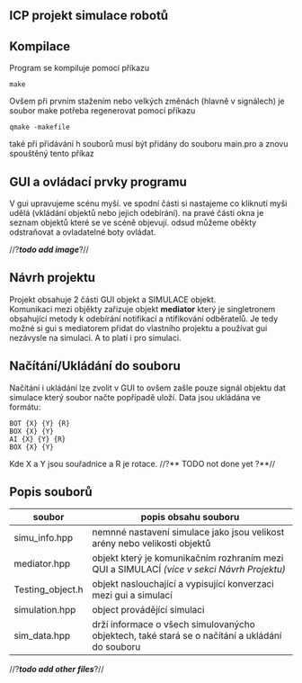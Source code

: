 ## ICP projekt **simulace robotů**

## Kompilace

Program se kompiluje pomocí příkazu

    make

Ovšem při prvním stažením nebo velkých změnách (hlavně v signálech) je soubor make potřeba regenerovat pomocí příkazu

    qmake -makefile

také při přidávání h souborů musí být přidány do souboru main.pro a znovu spouštěný tento příkaz


## GUI a ovládací prvky programu

V gui upravujeme scénu myší. ve spodní části si nastajeme co kliknutí myši udělá (vkládání objektů nebo jejich odebírání).
na pravé části okna je seznam objektů které se ve scéně objevují. odsud můžeme oběkty odstraňovat a ovladatelné boty ovládat.

//?***todo add image***?//


## Návrh projektu

Projekt obsahuje 2 části GUI objekt a SIMULACE objekt. \
Komunikaci mezi objěkty zařizuje objekt **mediator** který je singletronem obsahující metody k odebírání notifikací a ntifikování odběratelů. 
Je tedy možné si gui s mediatorem přidat do vlastního projektu a používat gui nezávysle na simulaci. A to platí i pro simulaci.


## Načítání/Ukládání do souboru
Načítání i ukládání lze zvolit v GUI to ovšem zašle pouze signál objektu dat simulace který soubor načte popřípadě uloží.
Data jsou ukládána ve formátu:

    BOT {X} {Y} {R}
    BOX {X} {Y}
    AI {X} {Y} {R}
    BOX {X} {Y}

Kde X a Y jsou souřadnice a R je rotace. 
//?** TODO not done yet ?**//


## Popis souborů

|      soubor     |           popis obsahu souboru                                                                |
|-----------------|-----------------------------------------------------------------------------------------------|
|simu_info.hpp    | nemnné nastavení simulace jako jsou velikost arény nebo velikosti objektů                     |
|mediator.hpp     | objekt který je komunikačním rozhraním mezi QUI a SIMULACÍ *(více v sekci Návrh Projektu)*    |
|Testing_object.h | objekt naslouchající a vypisující konverzaci mezi gui a simulací                              |
|simulation.hpp   | object provádějící simulaci                                                                   |
|sim_data.hpp     | drží informace o všech simulovanýcho objektech, také stará se o načítání a ukládání do souboru|
//?***todo add other files***?//
